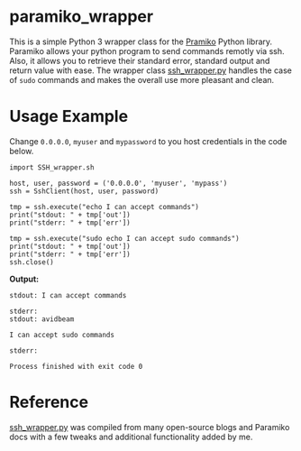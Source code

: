 # paramiko_wrapper
This is a simple Python 3 wrapper class for the [Pramiko](http://www.paramiko.org/) Python library. Paramiko allows your python program to send commands remotly via ssh. Also, it allows you to retrieve their standard error, standard output and return value with ease. The wrapper class [ssh_wrapper.py](ssh_wrapper.py) handles the case of `sudo` commands and makes the overall use more pleasant and clean.

# Usage Example
Change `0.0.0.0`, `myuser` and `mypassword` to you host credentials in the code below. 
```
import SSH_wrapper.sh

host, user, password = ('0.0.0.0', 'myuser', 'mypass')
ssh = SshClient(host, user, password)

tmp = ssh.execute("echo I can accept commands")
print("stdout: " + tmp['out'])
print("stderr: " + tmp['err'])

tmp = ssh.execute("sudo echo I can accept sudo commands")
print("stdout: " + tmp['out'])
print("stderr: " + tmp['err'])
ssh.close()
```

**Output:**
```
stdout: I can accept commands

stderr: 
stdout: avidbeam

I can accept sudo commands

stderr: 

Process finished with exit code 0
```

# Reference
[ssh_wrapper.py](ssh_wrapper.py) was compiled from many open-source blogs and Paramiko docs with a few tweaks and additional functionality added by me.

